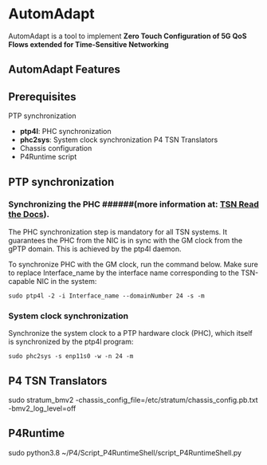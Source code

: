 AutomAdapt
=======
AutomAdapt is a tool to implement **Zero Touch Configuration of 5G QoS Flows extended for Time-Sensitive Networking**

AutomAdapt Features
---------------

Prerequisites
-----------
PTP synchronization
  - **ptp4l**: PHC synchronization
  - **phc2sys**: System clock synchronization
P4 TSN Translators
  - Chassis configuration
  - P4Runtime script


PTP synchronization
-----------
### Synchronizing the PHC ######(more information at: [TSN Read the Docs](https://tsn.readthedocs.io/timesync.html)).

The PHC synchronization step is mandatory for all TSN systems. It guarantees the PHC from the NIC is in sync with the GM clock from the gPTP domain. This is achieved by the ptp4l daemon.

To synchronize PHC with the GM clock, run the command below. Make sure to replace Interface_name by the interface name corresponding to the TSN-capable NIC in the system:

`sudo ptp4l -2 -i Interface_name --domainNumber 24 -s -m`

### System clock synchronization
Synchronize the system clock to a PTP hardware clock (PHC), which itself is synchronized by the ptp4l program:

`sudo phc2sys -s enp11s0 -w -n 24 -m`

P4 TSN Translators
-----------

sudo stratum_bmv2 -chassis_config_file=/etc/stratum/chassis_config.pb.txt -bmv2_log_level=off

P4Runtime
-----------
sudo python3.8 ~/P4/Script_P4RuntimeShell/script_P4RuntimeShell.py
